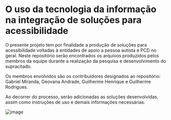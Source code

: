 # O uso da tecnologia da informação na integração de soluções para acessibilidade

O presente projeto tem por finalidade a produção de soluções para acessibilidade voltadas à entidades de apoio a pessoa autista e PCD no geral.
Neste repositório serão encontrados os arquivos produzidos pelos membros da equipe durante a realização da pesquisa e desenvolvimento do supracitado.

Os membros envolvidos são os contribuidores designados ao repositório: Gabriel Miranda, Geovana Andrade, Guilherme Henrique e Guilherme Rodrigues.

Ao decorrer do processo, serão adicionadas as soluções desenvolvidas, assim como instruções de uso e demais informações necessárias.


![image](https://user-images.githubusercontent.com/105085099/170408730-02614247-f637-40f1-a29d-c3d20b2a4874.png)
